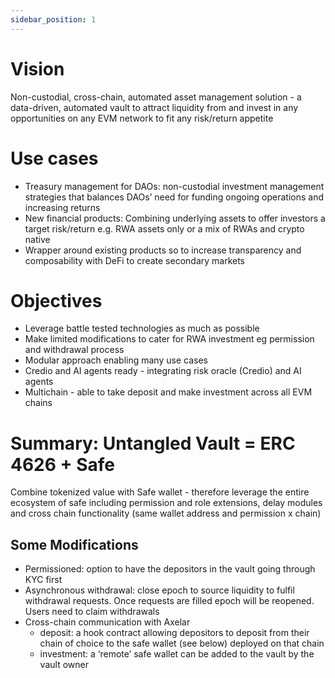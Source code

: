 ```yaml
---
sidebar_position: 1
---
```


# Vision 
Non-custodial, cross-chain, automated asset management solution - a data-driven, automated vault to attract liquidity from and invest in any opportunities on any EVM network to fit any risk/return appetite

# Use cases
- Treasury management for DAOs: non-custodial investment management strategies that balances DAOs’ need for funding ongoing operations and increasing returns
- New financial products: Combining underlying assets to offer investors a target risk/return e.g. RWA assets only or a mix of RWAs and crypto native
- Wrapper around existing products so to increase transparency and composability with DeFi to create secondary markets

# Objectives
- Leverage battle tested technologies as much as possible
- Make limited modifications to cater for RWA investment eg permission and withdrawal process
- Modular approach enabling many use cases
- Credio and AI agents ready - integrating risk oracle (Credio) and AI agents
- Multichain - able to take deposit and make investment across all EVM chains 

# Summary: Untangled Vault = ERC 4626 + Safe
Combine tokenized value with Safe wallet - therefore leverage the entire ecosystem of safe including permission and role extensions, delay modules and cross chain functionality (same wallet address and permission x chain)

## Some Modifications
- Permissioned: option to have the depositors in the vault going through KYC first
- Asynchronous withdrawal: close epoch to source liquidity to fulfil withdrawal requests. Once requests are filled epoch will be reopened. Users need to claim withdrawals
- Cross-chain communication with Axelar
  - deposit: a hook contract allowing depositors to deposit from their chain of choice to the safe wallet (see below) deployed on that chain
  - investment: a ‘remote’ safe wallet can be added to the vault by the vault owner 
